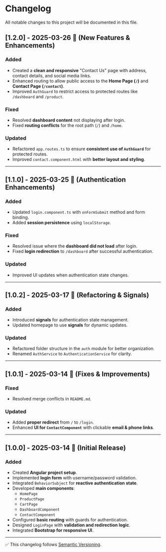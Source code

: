 # Changelog

All notable changes to this project will be documented in this file.

## [1.2.0] - 2025-03-26 🚀 (New Features & Enhancements)

### Added
- Created a **clean and responsive** "Contact Us" page with address, contact details, and social media links.
- Enhanced routing to allow public access to the **Home Page (`/`)** and **Contact Page (`/contact`)**.
- Improved `AuthGuard` to restrict access to protected routes like `/dashboard` and `/product`.

### Fixed
- Resolved **dashboard content** not displaying after login.
- Fixed **routing conflicts** for the root path (`/`) and `/home`.

### Updated
- Refactored `app.routes.ts` to ensure **consistent use of `AuthGuard`** for protected routes.
- Improved `contact.component.html` with **better layout and styling**.

---

## [1.1.0] - 2025-03-25 🔐 (Authentication Enhancements)

### Added
- Updated `login.component.ts` with `onFormSubmit` method and form binding.
- Added **session persistence** using `localStorage`.

### Fixed
- Resolved issue where the **dashboard did not load** after login.
- Fixed **login redirection** to `/dashboard` after successful authentication.

### Updated
- Improved UI updates when authentication state changes.

---

## [1.0.2] - 2025-03-17 🔧 (Refactoring & Signals)

### Added
- Introduced **signals** for authentication state management.
- Updated homepage to use **signals** for dynamic updates.

### Updated
- Refactored folder structure in the `auth` module for better organization.
- Renamed `AuthService` to `AuthenticationService` for clarity.

---

## [1.0.1] - 2025-03-14 🔧 (Fixes & Improvements)

### Fixed
- Resolved merge conflicts in `README.md`.

### Updated
- Added **proper redirect** from `/` to `/login`.
- Enhanced **UI for `ContactComponent`** with clickable **email & phone links**.

---

## [1.0.0] - 2025-03-14 🎉 (Initial Release)

### Added
- Created **Angular project setup**.
- Implemented **login form** with username/password validation.
- Integrated `BehaviorSubject` for **reactive authentication state**.
- Developed **main components**:
  - `HomePage`
  - `ProductPage`
  - `CartPage`
  - `DashboardComponent`
  - `ContactComponent`
- Configured **basic routing** with guards for authentication.
- Designed `LoginPage` with **validation and redirection logic**.
- Integrated **Bootstrap for responsive UI**.

---

✅ This changelog follows [Semantic Versioning](https://semver.org/).
